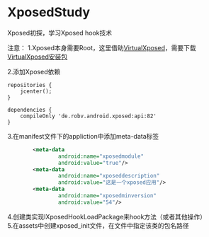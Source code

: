 # XposedStudy
Xposed初探，学习Xposed hook技术

注意：
1.Xposed本身需要Root，这里借助[VirtualXposed](https://github.com/android-hacker/VirtualXposed)，需要下载[VirtualXposed安装包](https://github.com/android-hacker/VirtualXposed/releases)

2.添加Xposed依赖
```
repositories {
    jcenter();
}

dependencies {
    compileOnly 'de.robv.android.xposed:api:82'
}
```  
3.在manifest文件下的appliction中添加meta-data标签
```xml
        <meta-data
                android:name="xposedmodule"
                android:value="true"/>
        <meta-data
                android:name="xposeddescription"
                android:value="这是一个xposed应用"/>
        <meta-data
                android:name="xposedminversion"
                android:value="54"/>
```  
4.创建类实现IXposedHookLoadPackage来hook方法（或者其他操作）  
5.在assets中创建xposed_init文件，在文件中指定该类的包名路径


